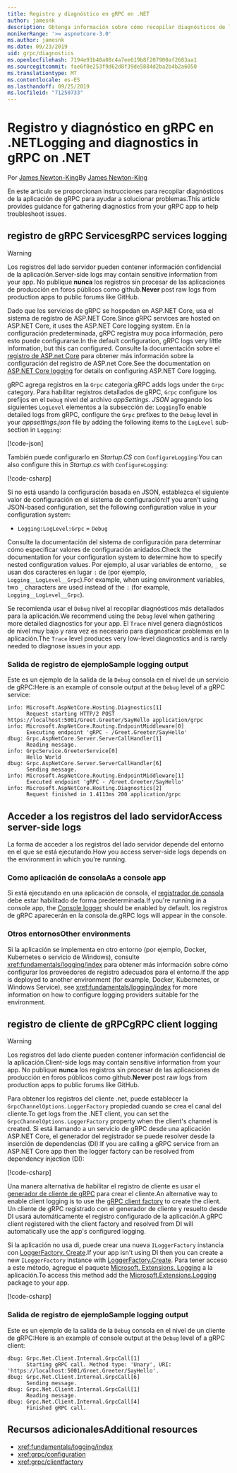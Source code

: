 ```yaml
---
title: Registro y diagnóstico en gRPC en .NET
author: jamesnk
description: Obtenga información sobre cómo recopilar diagnósticos de la aplicación de gRPC en .NET.
monikerRange: '>= aspnetcore-3.0'
ms.author: jamesnk
ms.date: 09/23/2019
uid: grpc/diagnostics
ms.openlocfilehash: 7194e91b40a08c4a7ee619b8f207900af2683aa1
ms.sourcegitcommit: fae6f0e253f9d62d8f39de5884d2ba2b4b2a6050
ms.translationtype: MT
ms.contentlocale: es-ES
ms.lasthandoff: 09/25/2019
ms.locfileid: "71250733"
---
```

# <a name="logging-and-diagnostics-in-grpc-on-net"></a><span data-ttu-id="b1cdb-103">Registro y diagnóstico en gRPC en .NET</span><span class="sxs-lookup"><span data-stu-id="b1cdb-103">Logging and diagnostics in gRPC on .NET</span></span>

<span data-ttu-id="b1cdb-104">Por [James Newton-King](https://twitter.com/jamesnk)</span><span class="sxs-lookup"><span data-stu-id="b1cdb-104">By [James Newton-King](https://twitter.com/jamesnk)</span></span>

<span data-ttu-id="b1cdb-105">En este artículo se proporcionan instrucciones para recopilar diagnósticos de la aplicación de gRPC para ayudar a solucionar problemas.</span><span class="sxs-lookup"><span data-stu-id="b1cdb-105">This article provides guidance for gathering diagnostics from your gRPC app to help troubleshoot issues.</span></span>

## <a name="grpc-services-logging"></a><span data-ttu-id="b1cdb-106">registro de gRPC Services</span><span class="sxs-lookup"><span data-stu-id="b1cdb-106">gRPC services logging</span></span>

> [!WARNING]
> <span data-ttu-id="b1cdb-107">Los registros del lado servidor pueden contener información confidencial de la aplicación.</span><span class="sxs-lookup"><span data-stu-id="b1cdb-107">Server-side logs may contain sensitive information from your app.</span></span> <span data-ttu-id="b1cdb-108">No publique **nunca** los registros sin procesar de las aplicaciones de producción en foros públicos como github.</span><span class="sxs-lookup"><span data-stu-id="b1cdb-108">**Never** post raw logs from production apps to public forums like GitHub.</span></span>

<span data-ttu-id="b1cdb-109">Dado que los servicios de gRPC se hospedan en ASP.NET Core, usa el sistema de registro de ASP.NET Core.</span><span class="sxs-lookup"><span data-stu-id="b1cdb-109">Since gRPC services are hosted on ASP.NET Core, it uses the ASP.NET Core logging system.</span></span> <span data-ttu-id="b1cdb-110">En la configuración predeterminada, gRPC registra muy poca información, pero esto puede configurarse.</span><span class="sxs-lookup"><span data-stu-id="b1cdb-110">In the default configuration, gRPC logs very little information, but this can configured.</span></span> <span data-ttu-id="b1cdb-111">Consulte la documentación sobre el [registro de ASP.net Core](xref:fundamentals/logging/index#configuration) para obtener más información sobre la configuración del registro de ASP.net Core.</span><span class="sxs-lookup"><span data-stu-id="b1cdb-111">See the documentation on [ASP.NET Core logging](xref:fundamentals/logging/index#configuration) for details on configuring ASP.NET Core logging.</span></span>

<span data-ttu-id="b1cdb-112">gRPC agrega registros en la `Grpc` categoría.</span><span class="sxs-lookup"><span data-stu-id="b1cdb-112">gRPC adds logs under the `Grpc` category.</span></span> <span data-ttu-id="b1cdb-113">Para habilitar registros detallados de gRPC, `Grpc` configure los prefijos en el `Debug` nivel del archivo *appSettings. JSON* agregando los siguientes `LogLevel` elementos a la subsección de: `Logging`</span><span class="sxs-lookup"><span data-stu-id="b1cdb-113">To enable detailed logs from gRPC, configure the `Grpc` prefixes to the `Debug` level in your *appsettings.json* file by adding the following items to the `LogLevel` sub-section in `Logging`:</span></span>

[!code-json[](diagnostics/sample/logging-config.json?highlight=7)]

<span data-ttu-id="b1cdb-114">También puede configurarlo en *Startup.CS* con `ConfigureLogging`:</span><span class="sxs-lookup"><span data-stu-id="b1cdb-114">You can also configure this in *Startup.cs* with `ConfigureLogging`:</span></span>

[!code-csharp[](diagnostics/sample/logging-config-code.cs?highlight=5)]

<span data-ttu-id="b1cdb-115">Si no está usando la configuración basada en JSON, establezca el siguiente valor de configuración en el sistema de configuración:</span><span class="sxs-lookup"><span data-stu-id="b1cdb-115">If you aren't using JSON-based configuration, set the following configuration value in your configuration system:</span></span>

* `Logging:LogLevel:Grpc` = `Debug`

<span data-ttu-id="b1cdb-116">Consulte la documentación del sistema de configuración para determinar cómo especificar valores de configuración anidados.</span><span class="sxs-lookup"><span data-stu-id="b1cdb-116">Check the documentation for your configuration system to determine how to specify nested configuration values.</span></span> <span data-ttu-id="b1cdb-117">Por ejemplo, al usar variables de entorno, `_` se usan dos caracteres en lugar `:` de (por ejemplo, `Logging__LogLevel__Grpc`).</span><span class="sxs-lookup"><span data-stu-id="b1cdb-117">For example, when using environment variables, two `_` characters are used instead of the `:` (for example, `Logging__LogLevel__Grpc`).</span></span>

<span data-ttu-id="b1cdb-118">Se recomienda usar el `Debug` nivel al recopilar diagnósticos más detallados para la aplicación.</span><span class="sxs-lookup"><span data-stu-id="b1cdb-118">We recommend using the `Debug` level when gathering more detailed diagnostics for your app.</span></span> <span data-ttu-id="b1cdb-119">El `Trace` nivel genera diagnósticos de nivel muy bajo y rara vez es necesario para diagnosticar problemas en la aplicación.</span><span class="sxs-lookup"><span data-stu-id="b1cdb-119">The `Trace` level produces very low-level diagnostics and is rarely needed to diagnose issues in your app.</span></span>

### <a name="sample-logging-output"></a><span data-ttu-id="b1cdb-120">Salida de registro de ejemplo</span><span class="sxs-lookup"><span data-stu-id="b1cdb-120">Sample logging output</span></span>

<span data-ttu-id="b1cdb-121">Este es un ejemplo de la salida de la `Debug` consola en el nivel de un servicio de gRPC:</span><span class="sxs-lookup"><span data-stu-id="b1cdb-121">Here is an example of console output at the `Debug` level of a gRPC service:</span></span>

```console
info: Microsoft.AspNetCore.Hosting.Diagnostics[1]
      Request starting HTTP/2 POST https://localhost:5001/Greet.Greeter/SayHello application/grpc
info: Microsoft.AspNetCore.Routing.EndpointMiddleware[0]
      Executing endpoint 'gRPC - /Greet.Greeter/SayHello'
dbug: Grpc.AspNetCore.Server.ServerCallHandler[1]
      Reading message.
info: GrpcService.GreeterService[0]
      Hello World
dbug: Grpc.AspNetCore.Server.ServerCallHandler[6]
      Sending message.
info: Microsoft.AspNetCore.Routing.EndpointMiddleware[1]
      Executed endpoint 'gRPC - /Greet.Greeter/SayHello'
info: Microsoft.AspNetCore.Hosting.Diagnostics[2]
      Request finished in 1.4113ms 200 application/grpc
```

## <a name="access-server-side-logs"></a><span data-ttu-id="b1cdb-122">Acceder a los registros del lado servidor</span><span class="sxs-lookup"><span data-stu-id="b1cdb-122">Access server-side logs</span></span>

<span data-ttu-id="b1cdb-123">La forma de acceder a los registros del lado servidor depende del entorno en el que se está ejecutando.</span><span class="sxs-lookup"><span data-stu-id="b1cdb-123">How you access server-side logs depends on the environment in which you're running.</span></span>

### <a name="as-a-console-app"></a><span data-ttu-id="b1cdb-124">Como aplicación de consola</span><span class="sxs-lookup"><span data-stu-id="b1cdb-124">As a console app</span></span>

<span data-ttu-id="b1cdb-125">Si está ejecutando en una aplicación de consola, el [registrador de consola](xref:fundamentals/logging/index#console-provider) debe estar habilitado de forma predeterminada.</span><span class="sxs-lookup"><span data-stu-id="b1cdb-125">If you're running in a console app, the [Console logger](xref:fundamentals/logging/index#console-provider) should be enabled by default.</span></span> <span data-ttu-id="b1cdb-126">los registros de gRPC aparecerán en la consola de.</span><span class="sxs-lookup"><span data-stu-id="b1cdb-126">gRPC logs will appear in the console.</span></span>

### <a name="other-environments"></a><span data-ttu-id="b1cdb-127">Otros entornos</span><span class="sxs-lookup"><span data-stu-id="b1cdb-127">Other environments</span></span>

<span data-ttu-id="b1cdb-128">Si la aplicación se implementa en otro entorno (por ejemplo, Docker, Kubernetes o servicio de Windows), consulte <xref:fundamentals/logging/index> para obtener más información sobre cómo configurar los proveedores de registro adecuados para el entorno.</span><span class="sxs-lookup"><span data-stu-id="b1cdb-128">If the app is deployed to another environment (for example, Docker, Kubernetes, or Windows Service), see <xref:fundamentals/logging/index> for more information on how to configure logging providers suitable for the environment.</span></span>

## <a name="grpc-client-logging"></a><span data-ttu-id="b1cdb-129">registro de cliente de gRPC</span><span class="sxs-lookup"><span data-stu-id="b1cdb-129">gRPC client logging</span></span>

> [!WARNING]
> <span data-ttu-id="b1cdb-130">Los registros del lado cliente pueden contener información confidencial de la aplicación.</span><span class="sxs-lookup"><span data-stu-id="b1cdb-130">Client-side logs may contain sensitive information from your app.</span></span> <span data-ttu-id="b1cdb-131">No publique **nunca** los registros sin procesar de las aplicaciones de producción en foros públicos como github.</span><span class="sxs-lookup"><span data-stu-id="b1cdb-131">**Never** post raw logs from production apps to public forums like GitHub.</span></span>

<span data-ttu-id="b1cdb-132">Para obtener los registros del cliente .net, puede establecer la `GrpcChannelOptions.LoggerFactory` propiedad cuando se crea el canal del cliente.</span><span class="sxs-lookup"><span data-stu-id="b1cdb-132">To get logs from the .NET client, you can set the `GrpcChannelOptions.LoggerFactory` property when the client's channel is created.</span></span> <span data-ttu-id="b1cdb-133">Si está llamando a un servicio de gRPC desde una aplicación ASP.NET Core, el generador del registrador se puede resolver desde la inserción de dependencias (DI):</span><span class="sxs-lookup"><span data-stu-id="b1cdb-133">If you are calling a gRPC service from an ASP.NET Core app then the logger factory can be resolved from dependency injection (DI):</span></span>

[!code-csharp[](diagnostics/sample/net-client-dependency-injection.cs?highlight=7,16)]

<span data-ttu-id="b1cdb-134">Una manera alternativa de habilitar el registro de cliente es usar el [generador de cliente de gRPC](xref:grpc/clientfactory) para crear el cliente.</span><span class="sxs-lookup"><span data-stu-id="b1cdb-134">An alternative way to enable client logging is to use the [gRPC client factory](xref:grpc/clientfactory) to create the client.</span></span> <span data-ttu-id="b1cdb-135">Un cliente de gRPC registrado con el generador de cliente y resuelto desde DI usará automáticamente el registro configurado de la aplicación.</span><span class="sxs-lookup"><span data-stu-id="b1cdb-135">A gRPC client registered with the client factory and resolved from DI will automatically use the app's configured logging.</span></span>

<span data-ttu-id="b1cdb-136">Si la aplicación no usa di, puede crear una nueva `ILoggerFactory` instancia con [LoggerFactory. Create](xref:Microsoft.Extensions.Logging.LoggerFactory.Create*).</span><span class="sxs-lookup"><span data-stu-id="b1cdb-136">If your app isn't using DI then you can create a new `ILoggerFactory` instance with [LoggerFactory.Create](xref:Microsoft.Extensions.Logging.LoggerFactory.Create*).</span></span> <span data-ttu-id="b1cdb-137">Para tener acceso a este método, agregue el paquete [Microsoft. Extensions. Logging](https://www.nuget.org/packages/microsoft.extensions.logging/) a la aplicación.</span><span class="sxs-lookup"><span data-stu-id="b1cdb-137">To access this method add the [Microsoft.Extensions.Logging](https://www.nuget.org/packages/microsoft.extensions.logging/) package to your app.</span></span>

[!code-csharp[](diagnostics/sample/net-client-loggerfactory-create.cs?highlight=1,8)]

### <a name="sample-logging-output"></a><span data-ttu-id="b1cdb-138">Salida de registro de ejemplo</span><span class="sxs-lookup"><span data-stu-id="b1cdb-138">Sample logging output</span></span>

<span data-ttu-id="b1cdb-139">Este es un ejemplo de la salida de la `Debug` consola en el nivel de un cliente de gRPC:</span><span class="sxs-lookup"><span data-stu-id="b1cdb-139">Here is an example of console output at the `Debug` level of a gRPC client:</span></span>

```console
dbug: Grpc.Net.Client.Internal.GrpcCall[1]
      Starting gRPC call. Method type: 'Unary', URI: 'https://localhost:5001/Greet.Greeter/SayHello'.
dbug: Grpc.Net.Client.Internal.GrpcCall[6]
      Sending message.
dbug: Grpc.Net.Client.Internal.GrpcCall[1]
      Reading message.
dbug: Grpc.Net.Client.Internal.GrpcCall[4]
      Finished gRPC call.
```

## <a name="additional-resources"></a><span data-ttu-id="b1cdb-140">Recursos adicionales</span><span class="sxs-lookup"><span data-stu-id="b1cdb-140">Additional resources</span></span>

* <xref:fundamentals/logging/index>
* <xref:grpc/configuration>
* <xref:grpc/clientfactory>
